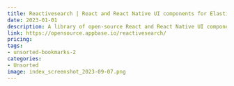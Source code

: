 ```yaml
---
title: Reactivesearch | React and React Native UI components for Elasticsearch
date: 2023-01-01
description: A library of open-source React and React Native UI components for building Elasticsearch applications.
link: https://opensource.appbase.io/reactivesearch/
pricing: 
tags: 
- unsorted-bookmarks-2 
categories: 
- Unsorted 
image: index_screenshot_2023-09-07.png
---
```

